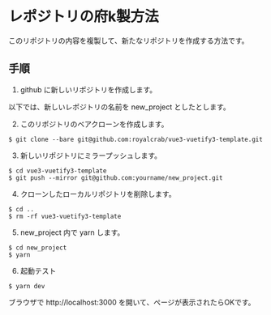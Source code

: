 # レポジトリの府k製方法

このリポジトリの内容を複製して、新たなリポジトリを作成する方法です。

## 手順

1. github に新しいリポジトリを作成します。

以下では、新しいレポジトリの名前を new_project としたとします。

2. このリポジトリのベアクローンを作成します。

```
$ git clone --bare git@github.com:royalcrab/vue3-vuetify3-template.git
```

3. 新しいリポジトリにミラープッシュします。

```
$ cd vue3-vuetify3-template
$ git push --mirror git@github.com:yourname/new_project.git
```

4. クローンしたローカルリポジトリを削除します。

```
$ cd ..
$ rm -rf vue3-vuetify3-template
```

5. new_project 内で yarn します。

```
$ cd new_project
$ yarn
```

6. 起動テスト

```
$ yarn dev
```

ブラウザで http://localhost:3000 を開いて、ページが表示されたらOKです。